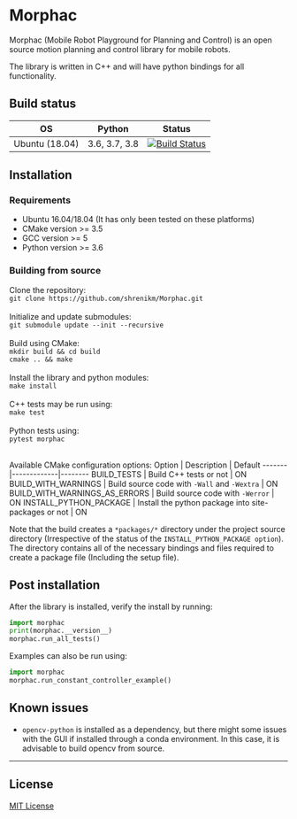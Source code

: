 # Morphac

Morphac (Mobile Robot Playground for Planning and Control) is an open source motion planning and control library for mobile robots.

The library is written in C++ and will have python bindings for all functionality.

## Build status
OS | Python | Status
---------|--------|-------
Ubuntu (18.04) | 3.6, 3.7, 3.8 | [![Build Status](https://travis-ci.com/shrenikm/Morphac.svg?branch=master)](https://travis-ci.com/shrenikm/Morphac)


## Installation

### Requirements
* Ubuntu 16.04/18.04 (It has only been tested on these platforms)
* CMake version >= 3.5
* GCC version >= 5
* Python version >= 3.6

### Building from source
Clone the repository:<br/>
`git clone https://github.com/shrenikm/Morphac.git`<br/><br/>
Initialize and update submodules:<br/>
`git submodule update --init --recursive`<br/><br/>
Build using CMake:<br/>
`mkdir build && cd build`<br/>
`cmake .. && make`<br/><br/>
Install the library and python modules:<br/>
`make install`<br/><br/>
C++ tests may be run using:<br/>
`make test`<br/><br/>
Python tests using:<br/>
`pytest morphac`<br/><br/>

Available CMake configuration options:
Option | Description | Default
-------|-------------|--------
BUILD_TESTS | Build C++ tests or not | ON
BUILD_WITH_WARNINGS | Build source code with `-Wall` and `-Wextra` | ON
BUILD_WITH_WARNINGS_AS_ERRORS | Build source code with `-Werror` | ON
INSTALL_PYTHON_PACKAGE | Install the python package into site-packages or not | ON

Note that the build creates a `*packages/*` directory under the project source directory (Irrespective of the status of the `INSTALL_PYTHON_PACKAGE option`).
The directory contains all of the necessary bindings and files required to create a package file (Including the setup file).


## Post installation

After the library is installed, verify the install by running:
```python
import morphac
print(morphac.__version__)
morphac.run_all_tests()
```

Examples can also be run using:
```python
import morphac
morphac.run_constant_controller_example()
```

## Known issues

* `opencv-python` is installed as a dependency, but there might some issues with the GUI if installed through a conda environment. In this case, it is advisable to build opencv from source.


-------

## License

[MIT License](LICENSE)


